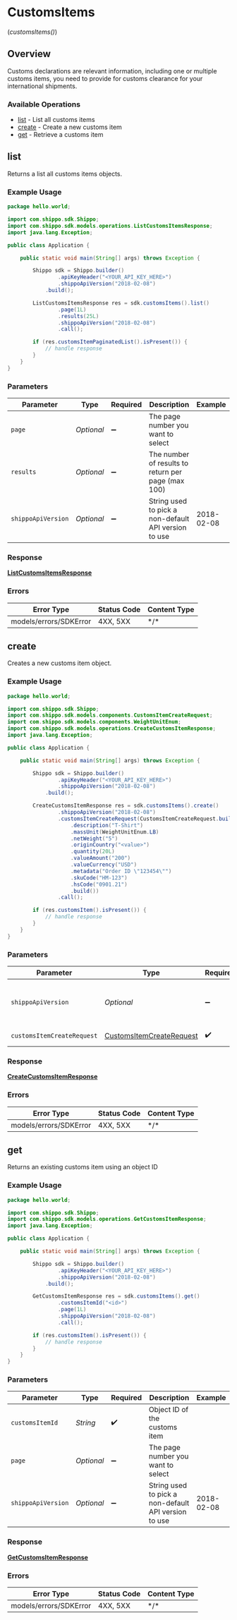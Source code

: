 # CustomsItems
(*customsItems()*)

## Overview

Customs declarations are relevant information, including one or multiple customs items, you need to provide for customs clearance for your international shipments.
<SchemaDefinition schemaRef="#/components/schemas/CustomsItem"/>

### Available Operations

* [list](#list) - List all customs items
* [create](#create) - Create a new customs item
* [get](#get) - Retrieve a customs item

## list

Returns a list all customs items objects.

### Example Usage

```java
package hello.world;

import com.shippo.sdk.Shippo;
import com.shippo.sdk.models.operations.ListCustomsItemsResponse;
import java.lang.Exception;

public class Application {

    public static void main(String[] args) throws Exception {

        Shippo sdk = Shippo.builder()
                .apiKeyHeader("<YOUR_API_KEY_HERE>")
                .shippoApiVersion("2018-02-08")
            .build();

        ListCustomsItemsResponse res = sdk.customsItems().list()
                .page(1L)
                .results(25L)
                .shippoApiVersion("2018-02-08")
                .call();

        if (res.customsItemPaginatedList().isPresent()) {
            // handle response
        }
    }
}
```

### Parameters

| Parameter                                            | Type                                                 | Required                                             | Description                                          | Example                                              |
| ---------------------------------------------------- | ---------------------------------------------------- | ---------------------------------------------------- | ---------------------------------------------------- | ---------------------------------------------------- |
| `page`                                               | *Optional<Long>*                                     | :heavy_minus_sign:                                   | The page number you want to select                   |                                                      |
| `results`                                            | *Optional<Long>*                                     | :heavy_minus_sign:                                   | The number of results to return per page (max 100)   |                                                      |
| `shippoApiVersion`                                   | *Optional<String>*                                   | :heavy_minus_sign:                                   | String used to pick a non-default API version to use | 2018-02-08                                           |

### Response

**[ListCustomsItemsResponse](../../models/operations/ListCustomsItemsResponse.md)**

### Errors

| Error Type             | Status Code            | Content Type           |
| ---------------------- | ---------------------- | ---------------------- |
| models/errors/SDKError | 4XX, 5XX               | \*/\*                  |

## create

Creates a new customs item object.

### Example Usage

```java
package hello.world;

import com.shippo.sdk.Shippo;
import com.shippo.sdk.models.components.CustomsItemCreateRequest;
import com.shippo.sdk.models.components.WeightUnitEnum;
import com.shippo.sdk.models.operations.CreateCustomsItemResponse;
import java.lang.Exception;

public class Application {

    public static void main(String[] args) throws Exception {

        Shippo sdk = Shippo.builder()
                .apiKeyHeader("<YOUR_API_KEY_HERE>")
                .shippoApiVersion("2018-02-08")
            .build();

        CreateCustomsItemResponse res = sdk.customsItems().create()
                .shippoApiVersion("2018-02-08")
                .customsItemCreateRequest(CustomsItemCreateRequest.builder()
                    .description("T-Shirt")
                    .massUnit(WeightUnitEnum.LB)
                    .netWeight("5")
                    .originCountry("<value>")
                    .quantity(20L)
                    .valueAmount("200")
                    .valueCurrency("USD")
                    .metadata("Order ID \"123454\"")
                    .skuCode("HM-123")
                    .hsCode("0901.21")
                    .build())
                .call();

        if (res.customsItem().isPresent()) {
            // handle response
        }
    }
}
```

### Parameters

| Parameter                                                                       | Type                                                                            | Required                                                                        | Description                                                                     | Example                                                                         |
| ------------------------------------------------------------------------------- | ------------------------------------------------------------------------------- | ------------------------------------------------------------------------------- | ------------------------------------------------------------------------------- | ------------------------------------------------------------------------------- |
| `shippoApiVersion`                                                              | *Optional<String>*                                                              | :heavy_minus_sign:                                                              | String used to pick a non-default API version to use                            | 2018-02-08                                                                      |
| `customsItemCreateRequest`                                                      | [CustomsItemCreateRequest](../../models/components/CustomsItemCreateRequest.md) | :heavy_check_mark:                                                              | CustomsItem details.                                                            |                                                                                 |

### Response

**[CreateCustomsItemResponse](../../models/operations/CreateCustomsItemResponse.md)**

### Errors

| Error Type             | Status Code            | Content Type           |
| ---------------------- | ---------------------- | ---------------------- |
| models/errors/SDKError | 4XX, 5XX               | \*/\*                  |

## get

Returns an existing customs item using an object ID

### Example Usage

```java
package hello.world;

import com.shippo.sdk.Shippo;
import com.shippo.sdk.models.operations.GetCustomsItemResponse;
import java.lang.Exception;

public class Application {

    public static void main(String[] args) throws Exception {

        Shippo sdk = Shippo.builder()
                .apiKeyHeader("<YOUR_API_KEY_HERE>")
                .shippoApiVersion("2018-02-08")
            .build();

        GetCustomsItemResponse res = sdk.customsItems().get()
                .customsItemId("<id>")
                .page(1L)
                .shippoApiVersion("2018-02-08")
                .call();

        if (res.customsItem().isPresent()) {
            // handle response
        }
    }
}
```

### Parameters

| Parameter                                            | Type                                                 | Required                                             | Description                                          | Example                                              |
| ---------------------------------------------------- | ---------------------------------------------------- | ---------------------------------------------------- | ---------------------------------------------------- | ---------------------------------------------------- |
| `customsItemId`                                      | *String*                                             | :heavy_check_mark:                                   | Object ID of the customs item                        |                                                      |
| `page`                                               | *Optional<Long>*                                     | :heavy_minus_sign:                                   | The page number you want to select                   |                                                      |
| `shippoApiVersion`                                   | *Optional<String>*                                   | :heavy_minus_sign:                                   | String used to pick a non-default API version to use | 2018-02-08                                           |

### Response

**[GetCustomsItemResponse](../../models/operations/GetCustomsItemResponse.md)**

### Errors

| Error Type             | Status Code            | Content Type           |
| ---------------------- | ---------------------- | ---------------------- |
| models/errors/SDKError | 4XX, 5XX               | \*/\*                  |